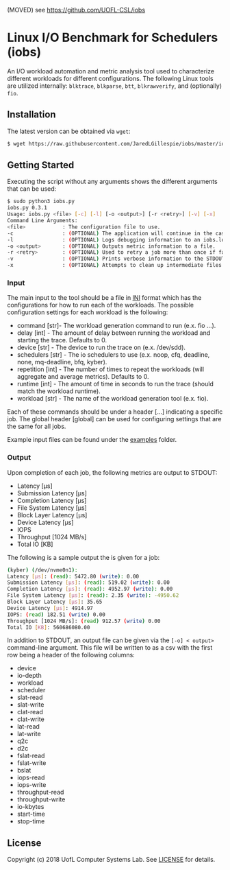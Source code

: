 (MOVED) see https://github.com/UOFL-CSL/iobs

# Linux I/O Benchmark for Schedulers (iobs)
An I/O workload automation and metric analysis tool used to characterize different workloads for different configurations. The following Linux tools are utilized internally: `blktrace`, `blkparse`, `btt`, `blkrawverify`, and (optionally) `fio`.

## Installation
The latest version can be obtained via `wget`:
```bash
$ wget https://raw.githubusercontent.com/JaredLGillespie/iobs/master/iobs.py
```
## Getting Started
Executing the script without any arguments shows the different arguments that can be used:
```bash
$ sudo python3 iobs.py
iobs.py 0.3.1
Usage: iobs.py <file> [-c] [-l] [-o <output>] [-r <retry>] [-v] [-x]
Command Line Arguments:
<file>            : The configuration file to use.
-c                : (OPTIONAL) The application will continue in the case of a job failure.
-l                : (OPTIONAL) Logs debugging information to an iobs.log file.
-o <output>       : (OPTIONAL) Outputs metric information to a file.
-r <retry>        : (OPTIONAL) Used to retry a job more than once if failure occurs. Defaults to 1.
-v                : (OPTIONAL) Prints verbose information to the STDOUT.
-x                : (OPTIONAL) Attempts to clean up intermediate files.
```

### Input
The main input to the tool should be a file in [INI](https://en.wikipedia.org/wiki/INI_file) format which has the configurations for how to run each of the workloads. The possible configuration settings for each workload is the following:
* command [str]- The workload generation command to run (e.x. fio ...).
* delay [int] - The amount of delay between running the workload and starting the trace. Defaults to 0.
* device [str] - The device to run the trace on (e.x. /dev/sdd).
* schedulers [str] - The io schedulers to use (e.x. noop, cfq, deadline, none, mq-deadline, bfq, kyber).
* repetition [int] - The number of times to repeat the workloads (will aggregate and average metrics). Defaults to 0.
* runtime [int] - The amount of time in seconds to run the trace (should match the workload runtime).
* workload [str] - The name of the workload generation tool (e.x. fio).

Each of these commands should be under a header [...] indicating a specific job. The global header [global] can be used for configuring settings that are the same for all jobs.

Example input files can be found under the [examples](https://github.com/JaredLGillespie/iobs/tree/master/examples) folder.

### Output
Upon completion of each job, the following metrics are output to STDOUT:
* Latency [µs]
* Submission Latency [µs]
* Completion Latency [µs]
* File System Latency [µs]
* Block Layer Latency [µs]
* Device Latency [µs]
* IOPS
* Throughput [1024 MB/s]
* Total IO [KB]

The following is a sample output the is given for a job:
```bash
(kyber) (/dev/nvme0n1):
Latency [µs]: (read): 5472.80 (write): 0.00
Submission Latency [µs]: (read): 519.02 (write): 0.00
Completion Latency [µs]: (read): 4952.97 (write): 0.00
File System Latency [µs]: (read): 2.35 (write): -4950.62
Block Layer Latency [µs]: 35.65
Device Latency [µs]: 4914.97
IOPS: (read) 182.51 (write) 0.00
Throughput [1024 MB/s]: (read) 912.57 (write) 0.00
Total IO [KB]: 560686080.00
```

In addition to STDOUT, an output file can be given via the `[-o] < output>` command-line argument. This file will be written to as a csv with the first row being a header of the following columns:
* device
* io-depth
* workload
* scheduler
* slat-read
* slat-write
* clat-read
* clat-write
* lat-read
* lat-write
* q2c
* d2c
* fslat-read
* fslat-write
* bslat
* iops-read
* iops-write
* throughput-read
* throughput-write
* io-kbytes
* start-time
* stop-time

## License
Copyright (c) 2018 UofL Computer Systems Lab. See [LICENSE](https://github.com/JaredLGillespie/iobs/blob/master/LICENSE) for details.
